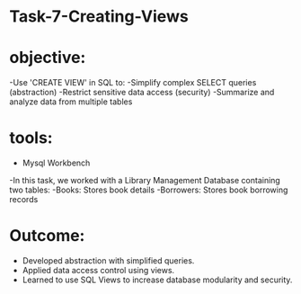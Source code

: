# Task-7-Creating-Views

# objective:
-Use 'CREATE VIEW' in SQL to:
-Simplify complex SELECT queries (abstraction)
-Restrict sensitive data access (security)
-Summarize and analyze data from multiple tables

# tools: 
- Mysql Workbench

-In this task, we worked with a Library Management Database containing two tables:
-Books: Stores book details
-Borrowers: Stores book borrowing records

# Outcome:
- Developed abstraction with simplified queries.
- Applied data access control using views.
- Learned to use SQL Views to increase database modularity and security.
